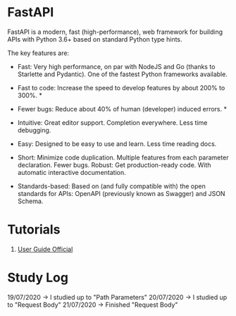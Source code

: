 # FastAPI

FastAPI is a modern, fast (high-performance), web framework for building APIs with Python 3.6+ based on standard Python type hints.

The key features are:

* Fast: Very high performance, on par with NodeJS and Go (thanks to Starlette and Pydantic). One of the fastest Python frameworks available.

* Fast to code: Increase the speed to develop features by about 200% to 300%. *

* Fewer bugs: Reduce about 40% of human (developer) induced errors. *

* Intuitive: Great editor support. Completion everywhere. Less time debugging.

* Easy: Designed to be easy to use and learn. Less time reading docs.

* Short: Minimize code duplication. Multiple features from each parameter declaration. Fewer bugs.
Robust: Get production-ready code. With automatic interactive documentation.

* Standards-based: Based on (and fully compatible with) the open standards for APIs: OpenAPI (previously known as Swagger) and JSON Schema.

# Tutorials

1. [User Guide Official](https://fastapi.tiangolo.com/tutorial/)


# Study Log
19/07/2020 -> I studied up to "Path Parameters"
20/07/2020 -> I studied up to "Request Body"
21/07/2020 -> Finished "Request Body"